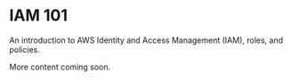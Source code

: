 # IAM 101

An introduction to AWS Identity and Access Management (IAM), roles, and policies.

More content coming soon.
